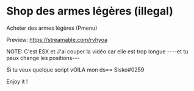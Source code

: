 # Shop des armes légères (illegal)
Acheter des armes légères (Pmenu)

Preview: https://streamable.com/rvhyoa










NOTE: C'est ESX et J'ai couper la vidéo car elle est trop longue ----et tu peux change les positions---








Si tu veux quelque script vOILA mon ds== Sisko#0259





Enjoy it ! 
